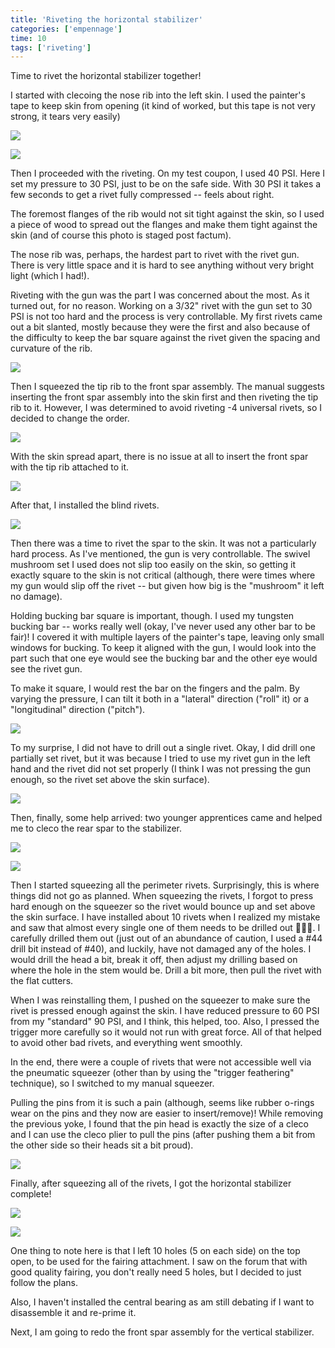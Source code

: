 ```yaml
---
title: 'Riveting the horizontal stabilizer'
categories: ['empennage']
time: 10
tags: ['riveting']
---
```


Time to rivet the horizontal stabilizer together!

<!-- more -->

I started with clecoing the nose rib into the left skin. I used the painter's tape to keep skin from opening (it kind of worked, but this tape is not very strong, it tears very easily)

![](00-clecoing-nose-rib.jpeg)

![](01-closing-the-skin.jpeg)

Then I proceeded with the riveting. On my test coupon, I used 40 PSI. Here I set my pressure to 30 PSI, just to be on the safe side. With 30 PSI it takes a few seconds to get a rivet fully compressed -- feels about right.

The foremost flanges of the rib would not sit tight against the skin, so I used a piece of wood to spread out the flanges and make them tight against the skin (and of course this photo is staged post factum).

The nose rib was, perhaps, the hardest part to rivet with the rivet gun. There is very little space and it is hard to see anything without very bright light (which I had!).

Riveting with the gun was the part I was concerned about the most. As it turned out, for no reason. Working on a 3/32" rivet with the gun set to 30 PSI is not too hard and the process is very controllable. My first rivets came out a bit slanted, mostly because they were the first and also because of the difficulty to keep the bar square against the rivet given the spacing and curvature of the rib.

![](03-nose-rib-riveted.jpeg)

Then I squeezed the tip rib to the front spar assembly. The manual suggests inserting the front spar assembly into the skin first and then riveting the tip rib to it. However, I was determined to avoid riveting -4 universal rivets, so I decided to change the order.

![](05-tip-rib-squeezed.jpeg)

With the skin spread apart, there is no issue at all to insert the front spar with the tip rib attached to it.

![](06-front-spar-assembly-in.jpeg)

After that, I installed the blind rivets.

![](10-blind-rivets.jpeg)

Then there was a time to rivet the spar to the skin. It was not a particularly hard process. As I've mentioned, the gun is very controllable. The swivel mushroom set I used does not slip too easily on the skin, so getting it exactly square to the skin is not critical (although, there were times where my gun would slip off the rivet -- but given how big is the "mushroom" it left no damage).

Holding bucking bar square is important, though. I used my tungsten bucking bar -- works really well (okay, I've never used any other bar to be fair)! I covered it with multiple layers of the painter's tape, leaving only small windows for bucking. To keep it aligned with the gun, I would look into the part such that one eye would see the bucking bar and the other eye would see the rivet gun.

To make it square, I would rest the bar on the fingers and the palm. By varying the pressure, I can tilt it both in a "lateral" direction ("roll" it) or a "longitudinal" direction ("pitch").

![](11-spar-riveted.jpeg)

To my surprise, I did not have to drill out a single rivet. Okay, I did drill one partially set rivet, but it was because I tried to use my rivet gun in the left hand and the rivet did not set properly (I think I was not pressing the gun enough, so the rivet set above the skin surface).

![](13-more-rivets.jpeg)

Then, finally, some help arrived: two younger apprentices came and helped me to cleco the rear spar to the stabilizer.

![](15-help-arrived.jpeg)

![](16-rear-spar-in.jpeg)

Then I started squeezing all the perimeter rivets. Surprisingly, this is where things did not go as planned. When squeezing the rivets, I forgot to press hard enough on the squeezer so the rivet would bounce up and set above the skin surface. I have installed about 10 rivets when I realized my mistake and saw that almost every single one of them needs to be drilled out 🤦🏻‍♂️. I carefully drilled them out (just out of an abundance of caution, I used a #44 drill bit instead of #40), and luckily, have not damaged any of the holes. I would drill the head a bit, break it off, then adjust my drilling based on where the hole in the stem would be. Drill a bit more, then pull the rivet with the flat cutters.

When I was reinstalling them, I pushed on the squeezer to make sure the rivet is pressed enough against the skin. I have reduced pressure to 60 PSI from my "standard" 90 PSI, and I think, this helped, too. Also, I pressed the trigger more carefully so it would not run with great force. All of that helped to avoid other bad rivets, and everything went smoothly.

In the end, there were a couple of rivets that were not accessible well via the pneumatic squeezer (other than by using the "trigger feathering" technique), so I switched to my manual squeezer.

Pulling the pins from it is such a pain (although, seems like rubber o-rings wear on the pins and they now are easier to insert/remove)! While removing the previous yoke, I found that the pin head is exactly the size of a cleco and I can use the cleco plier to pull the pins (after pushing them a bit from the other side so their heads sit a bit proud).

![](17-pulling-quick-change-pins.jpeg)

Finally, after squeezing all of the rivets, I got the horizontal stabilizer complete!

![](18-horizontal-stabilizer-complete.jpeg)

![](20-horizontal-stabilizer-complete-3.jpeg)

One thing to note here is that I left 10 holes (5 on each side) on the top open, to be used for the fairing attachment. I saw on the forum that with good quality fairing, you don't really need 5 holes, but I decided to just follow the plans.

Also, I haven't installed the central bearing as am still debating if I want to disassemble it and re-prime it.

Next, I am going to redo the front spar assembly for the vertical stabilizer.
